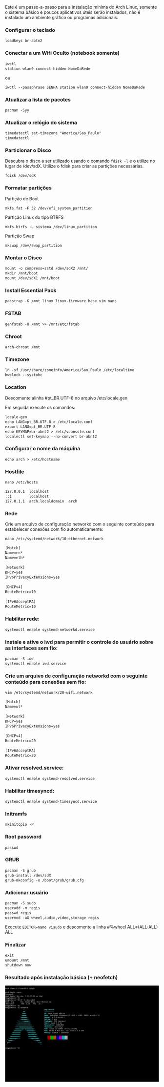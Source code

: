 Este é um passo-a-passo para a instalação mínima do Arch Linux, somente o sistema básico e poucos aplicativos úteis serão instalados, não é instalado um ambiente gráfico ou programas adicionais.

### Configurar o teclado
```
loadkeys br-abtn2
```

### Conectar a um Wifi Oculto (notebook somente)
```
iwctl
station wlan0 connect-hidden NomeDaRede
```
ou
```
iwctl --passphrase SENHA station wlan0 connect-hidden NomeDaRede
```

### Atualizar a lista de pacotes
```
pacman -Syy
```

### Atualizar o relógio do sistema
```
timedatectl set-timezone "America/Sao_Paulo"
timedatectl
```

### Particionar o Disco

Descubra o disco a ser utilizado usando o comando ```fdisk -l``` e o utilize no lugar de /dev/sdX.
Utilize o fdisk para criar as partições necessárias.

```
fdisk /dev/sdX
```

### Formatar partições

Partição de Boot 
```
mkfs.fat -F 32 /dev/efi_system_partition
```

Partição Linux do tipo BTRFS
```
mkfs.btrfs -L sistema /dev/linux_partition
```

Partição Swap
```
mkswap /dev/swap_partition
```

### Montar o Disco

```
mount -o compress=zstd /dev/sdX2 /mnt/
mkdir /mnt/boot
mount /dev/sdX1 /mnt/boot
```

### Install Essential Pack

```
pacstrap -K /mnt linux linux-firmware base vim nano
```

### FSTAB

```
genfstab -U /mnt >> /mnt/etc/fstab
```

### Chroot
```
arch-chroot /mnt
```

### Timezone

```
ln -sf /usr/share/zoneinfo/America/Sao_Paulo /etc/localtime
hwclock --systohc
```

### Location

Descomente alinha #pt_BR.UTF-8 no arquivo /etc/locale.gen

Em seguida execute os comandos:
```
locale-gen
echo LANG=pt_BR.UTF-8 > /etc/locale.conf
export LANG=pt_BR.UTF-8
echo KEYMAP=br-abnt2 > /etc/vconsole.conf
localectl set-keymap --no-convert br-abnt2

```

### Configurar o nome da máquina
```
echo arch > /etc/hostname
```

### Hostfile
```
nano /etc/hosts
```
```
127.0.0.1  localhost
::1        localhost
127.0.1.1  arch.localdomain  arch
```
### Rede
Crie um arquivo de configuração networkd com o seguinte conteúdo para estabelecer conexões com fio automaticamente:

```
nano /etc/systemd/network/10-ethernet.network
```
```
[Match]
Name=en*
Name=eth*

[Network]
DHCP=yes
IPv6PrivacyExtensions=yes

[DHCPv4]
RouteMetric=10

[IPv6AcceptRA]
RouteMetric=10
```

### Habilitar rede:

```
systemctl enable systemd-networkd.service
```

### Instale e ative o iwd para permitir o controle do usuário sobre as interfaces sem fio:

```
pacman -S iwd
systemctl enable iwd.service
```

### Crie um arquivo de configuração networkd com o seguinte conteúdo para conexões sem fio:

```
vim /etc/systemd/network/20-wifi.network
```
```
[Match]
Name=wl*

[Network]
DHCP=yes
IPv6PrivacyExtensions=yes

[DHCPv4]
RouteMetric=20

[IPv6AcceptRA]
RouteMetric=20
```

### Ativar resolved.service:

```
systemctl enable systemd-resolved.service
```

### Habilitar timesyncd:

```
systemctl enable systemd-timesyncd.service
```

### Initramfs
```
mkinitcpio -P
```

### Root password
```
passwd
```

### GRUB
```
pacman -S grub
grub-install /dev/sdX
grub-mkconfig -o /boot/grub/grub.cfg
```

### Adicionar usuário
```
pacman -S sudo
useradd -m regis
passwd regis
usermod -aG wheel,audio,video,storage regis
```
Execute ```EDITOR=nano visudo``` e descomente a linha #%wheel ALL=(ALL:ALL) ALL

### Finalizar
```
exit
umount /mnt
shutdown now
```

### Resultado após instalação básica (+ neofetch)

![Resultado após instalação básica](https://github.com/regis-amaral/S.O.S./blob/efb7128ced461300c447f19c2ed651771496e4d9/readme/Screenshot_ArchLinuxBasic_2023-06-03_17%3A21%3A11.png)
